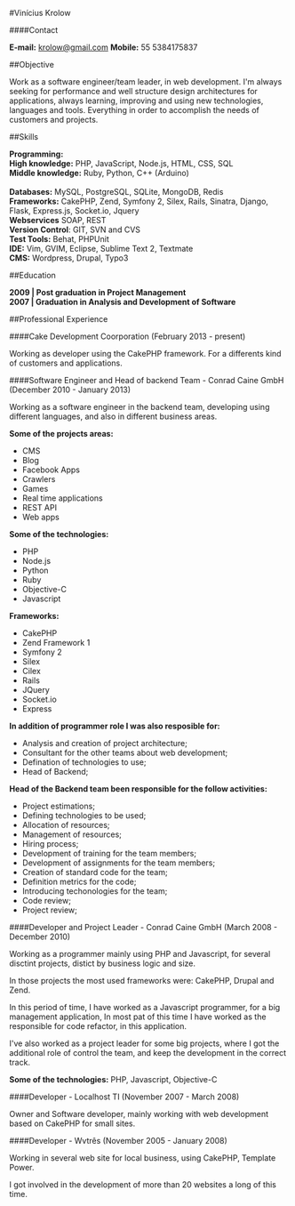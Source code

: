 #Vinícius Krolow

####Contact

**E-mail:** krolow@gmail.com
**Mobile:** 55 5384175837

##Objective

Work as a software engineer/team leader, in web development. 
I'm always seeking for performance and well structure design architectures for applications, always learning, improving and using new technologies, languages and tools. Everything in order to accomplish the needs of customers and projects.

##Skills

**Programming:** <br />
	**High knowledge:** PHP, JavaScript, Node.js, HTML, CSS, SQL<br />
	**Middle knowledge:** Ruby, Python, C++ (Arduino)<br /><br />
**Databases:** MySQL, PostgreSQL, SQLite, MongoDB, Redis<br />
**Frameworks:** CakePHP, Zend, Symfony 2, Silex, Rails, Sinatra, Django, Flask, Express.js, Socket.io, Jquery<br />
**Webservices** SOAP, REST<br />
**Version Control**: GIT, SVN and CVS<br />
**Test Tools:** Behat, PHPUnit<br />
**IDE:** Vim, GVIM, Eclipse, Sublime Text 2, Textmate<br />
**CMS:** Wordpress, Drupal, Typo3<br />


##Education

**2009 | Post graduation in Project Management**<br />
**2007 | Graduation in Analysis and Development of Software**

##Professional Experience

####Cake Development Coorporation (February 2013 - present)

Working as developer using the CakePHP framework. For a differents kind of customers and applications.

####Software Engineer and Head of backend Team - Conrad Caine GmbH (December 2010 - January 2013)

Working as a software engineer in the backend team, developing using different languages, and also in different business areas.

**Some of the projects areas:**

* CMS
* Blog
* Facebook Apps
* Crawlers
* Games
* Real time applications
* REST API
* Web apps

**Some of the technologies:** 

* PHP
* Node.js
* Python
* Ruby
* Objective-C
* Javascript

**Frameworks:**

* CakePHP
* Zend Framework 1
* Symfony 2
* Silex
* Cilex
* Rails
* JQuery
* Socket.io
* Express

**In addition of programmer role I was also resposible for:**

* Analysis and creation of project architecture;
* Consultant for the other teams about web development;
* Defination of technologies to use;
* Head of Backend;

**Head of the Backend team been responsible for the follow activities:**

* Project estimations;
* Defining technologies to be used;
* Allocation of resources;
* Management of resources;
* Hiring process;
* Development of training for the team members;
* Development of assignments for the team  members;
* Creation of standard code for the team;
* Definition metrics for the code;
* Introducing techonologies for the team;
* Code review;
* Project review;


####Developer and Project Leader - Conrad Caine GmbH (March 2008 - December 2010)

Working as a programmer mainly using PHP and Javascript, for several disctint projects, distict by business logic and size.

In those projects the most used frameworks were: CakePHP, Drupal and Zend.

In this period of time, I have worked as a Javascript programmer, for a big management application, In most pat of this time I have worked as the responsible for code refactor, in this application.

I've also worked as a project leader for some big projects, where I got the additional role of control the team, and keep the development in the correct track.

**Some of the technologies:** PHP, Javascript, Objective-C

####Developer - Localhost TI (November 2007 - March 2008)

Owner and Software developer, mainly working with web development based on CakePHP for small sites.

####Developer - Wvtrês (November 2005 - January 2008)

Working in several web site for local business, using CakePHP, Template Power.

I got involved in the development of more than 20 websites a long of this time.
